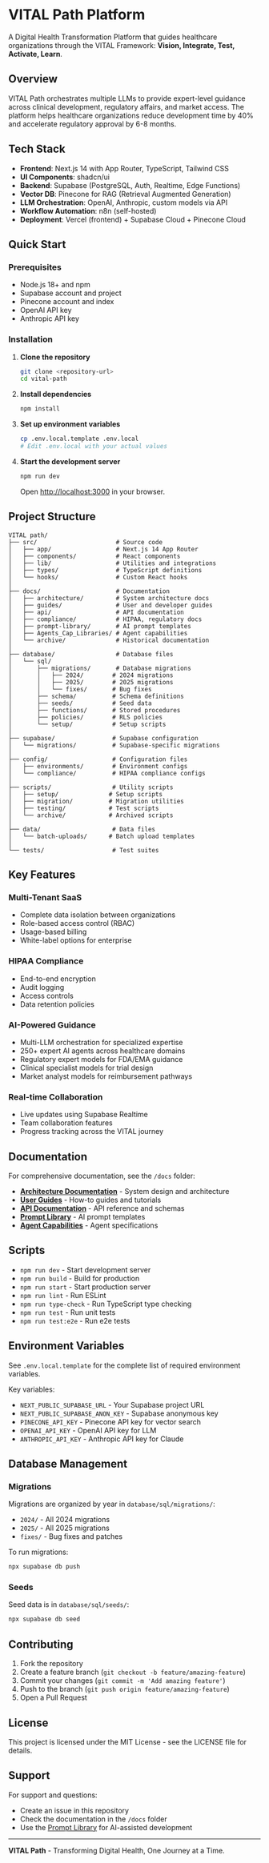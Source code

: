 # VITAL Path Platform

A Digital Health Transformation Platform that guides healthcare organizations through the VITAL Framework: **Vision, Integrate, Test, Activate, Learn**.

## Overview

VITAL Path orchestrates multiple LLMs to provide expert-level guidance across clinical development, regulatory affairs, and market access. The platform helps healthcare organizations reduce development time by 40% and accelerate regulatory approval by 6-8 months.

## Tech Stack

- **Frontend**: Next.js 14 with App Router, TypeScript, Tailwind CSS
- **UI Components**: shadcn/ui
- **Backend**: Supabase (PostgreSQL, Auth, Realtime, Edge Functions)
- **Vector DB**: Pinecone for RAG (Retrieval Augmented Generation)
- **LLM Orchestration**: OpenAI, Anthropic, custom models via API
- **Workflow Automation**: n8n (self-hosted)
- **Deployment**: Vercel (frontend) + Supabase Cloud + Pinecone Cloud

## Quick Start

### Prerequisites

- Node.js 18+ and npm
- Supabase account and project
- Pinecone account and index
- OpenAI API key
- Anthropic API key

### Installation

1. **Clone the repository**
   ```bash
   git clone <repository-url>
   cd vital-path
   ```

2. **Install dependencies**
   ```bash
   npm install
   ```

3. **Set up environment variables**
   ```bash
   cp .env.local.template .env.local
   # Edit .env.local with your actual values
   ```

4. **Start the development server**
   ```bash
   npm run dev
   ```

   Open [http://localhost:3000](http://localhost:3000) in your browser.

## Project Structure

```
VITAL path/
├── src/                      # Source code
│   ├── app/                  # Next.js 14 App Router
│   ├── components/           # React components
│   ├── lib/                  # Utilities and integrations
│   ├── types/                # TypeScript definitions
│   └── hooks/                # Custom React hooks
│
├── docs/                     # Documentation
│   ├── architecture/         # System architecture docs
│   ├── guides/               # User and developer guides
│   ├── api/                  # API documentation
│   ├── compliance/           # HIPAA, regulatory docs
│   ├── prompt-library/       # AI prompt templates
│   ├── Agents_Cap_Libraries/ # Agent capabilities
│   └── archive/              # Historical documentation
│
├── database/                 # Database files
│   └── sql/
│       ├── migrations/       # Database migrations
│       │   ├── 2024/        # 2024 migrations
│       │   ├── 2025/        # 2025 migrations
│       │   └── fixes/       # Bug fixes
│       ├── schema/          # Schema definitions
│       ├── seeds/           # Seed data
│       ├── functions/       # Stored procedures
│       ├── policies/        # RLS policies
│       └── setup/           # Setup scripts
│
├── supabase/                # Supabase configuration
│   └── migrations/          # Supabase-specific migrations
│
├── config/                  # Configuration files
│   ├── environments/        # Environment configs
│   └── compliance/          # HIPAA compliance configs
│
├── scripts/                 # Utility scripts
│   ├── setup/              # Setup scripts
│   ├── migration/          # Migration utilities
│   ├── testing/            # Test scripts
│   └── archive/            # Archived scripts
│
├── data/                    # Data files
│   └── batch-uploads/      # Batch upload templates
│
└── tests/                   # Test suites
```

## Key Features

### Multi-Tenant SaaS
- Complete data isolation between organizations
- Role-based access control (RBAC)
- Usage-based billing
- White-label options for enterprise

### HIPAA Compliance
- End-to-end encryption
- Audit logging
- Access controls
- Data retention policies

### AI-Powered Guidance
- Multi-LLM orchestration for specialized expertise
- 250+ expert AI agents across healthcare domains
- Regulatory expert models for FDA/EMA guidance
- Clinical specialist models for trial design
- Market analyst models for reimbursement pathways

### Real-time Collaboration
- Live updates using Supabase Realtime
- Team collaboration features
- Progress tracking across the VITAL journey

## Documentation

For comprehensive documentation, see the `/docs` folder:

- **[Architecture Documentation](docs/architecture/)** - System design and architecture
- **[User Guides](docs/guides/)** - How-to guides and tutorials
- **[API Documentation](docs/api/)** - API reference and schemas
- **[Prompt Library](docs/prompt-library/)** - AI prompt templates
- **[Agent Capabilities](docs/Agents_Cap_Libraries/)** - Agent specifications

## Scripts

- `npm run dev` - Start development server
- `npm run build` - Build for production
- `npm run start` - Start production server
- `npm run lint` - Run ESLint
- `npm run type-check` - Run TypeScript type checking
- `npm run test` - Run unit tests
- `npm run test:e2e` - Run e2e tests

## Environment Variables

See `.env.local.template` for the complete list of required environment variables.

Key variables:
- `NEXT_PUBLIC_SUPABASE_URL` - Your Supabase project URL
- `NEXT_PUBLIC_SUPABASE_ANON_KEY` - Supabase anonymous key
- `PINECONE_API_KEY` - Pinecone API key for vector search
- `OPENAI_API_KEY` - OpenAI API key for LLM
- `ANTHROPIC_API_KEY` - Anthropic API key for Claude

## Database Management

### Migrations

Migrations are organized by year in `database/sql/migrations/`:
- `2024/` - All 2024 migrations
- `2025/` - All 2025 migrations
- `fixes/` - Bug fixes and patches

To run migrations:
```bash
npx supabase db push
```

### Seeds

Seed data is in `database/sql/seeds/`:
```bash
npx supabase db seed
```

## Contributing

1. Fork the repository
2. Create a feature branch (`git checkout -b feature/amazing-feature`)
3. Commit your changes (`git commit -m 'Add amazing feature'`)
4. Push to the branch (`git push origin feature/amazing-feature`)
5. Open a Pull Request

## License

This project is licensed under the MIT License - see the LICENSE file for details.

## Support

For support and questions:
- Create an issue in this repository
- Check the documentation in the `/docs` folder
- Use the [Prompt Library](docs/prompt-library/) for AI-assisted development

---

**VITAL Path** - Transforming Digital Health, One Journey at a Time.
